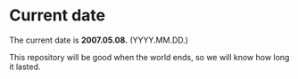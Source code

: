 # Current date

The current date is **2007.05.08.** (YYYY.MM.DD.)

This repository will be good when the world ends, so we will know how long it lasted.